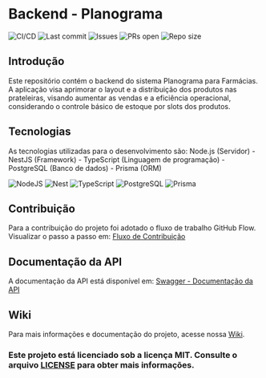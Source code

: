 # Backend - Planograma
![CI/CD](https://github.com/ifpebj-ti/backend-planogram/actions/workflows/main.yml/badge.svg)
![Last commit](https://img.shields.io/github/last-commit/ifpebj-ti/backend-planogram)
![Issues](https://img.shields.io/github/issues/ifpebj-ti/backend-planogram)
![PRs open](https://img.shields.io/github/issues-pr/ifpebj-ti/backend-planogram)
![Repo size](https://img.shields.io/github/repo-size/ifpebj-ti/backend-planogram)

## Introdução
Este repositório contém o backend do sistema Planograma para Farmácias. A aplicação visa aprimorar o layout e a distribuição dos produtos nas prateleiras, visando aumentar as vendas e a eficiência operacional, considerando o controle básico de estoque por slots dos produtos.

## Tecnologias
As tecnologias utilizadas para o desenvolvimento são: Node.js (Servidor) - NestJS (Framework) - TypeScript (Linguagem de programação) - PostgreSQL (Banco de dados) - Prisma (ORM)

![NodeJS](https://img.shields.io/badge/node.js-6DA55F?style=for-the-badge&logo=node.js&logoColor=white) ![Nest](https://img.shields.io/badge/nestjs-E0234E?style=for-the-badge&logo=nestjs&logoColor=white) ![TypeScript](https://img.shields.io/badge/typescript-%23007ACC.svg?style=for-the-badge&logo=typescript&logoColor=white) ![PostgreSQL](https://img.shields.io/badge/PostgreSQL-316192?style=for-the-badge&logo=postgresql&logoColor=white) ![Prisma](https://img.shields.io/badge/Prisma-8b1df2?style=for-the-badge&logo=Prisma&logoColor=white)

## Contribuição
Para a contribuição do projeto foi adotado o fluxo de trabalho GitHub Flow. 
Visualizar o passo a passo em: [Fluxo de Contribuição](https://github.com/ifpebj-ti/Backend-Planogram/blob/main/CONTRIBUTING.md)

## Documentação da API  
A documentação da API está disponível em: [Swagger - Documentação da API](https://backplanograma.website/api)

## Wiki
Para mais informações e documentação do projeto, acesse nossa [Wiki](https://github.com/ifpebj-ti/frontend-planogram/wiki).

### Este projeto está licenciado sob a licença MIT. Consulte o arquivo [LICENSE](https://github.com/ifpebj-ti/Backend-Planograma?tab=MIT-1-ov-file) para obter mais informações.
